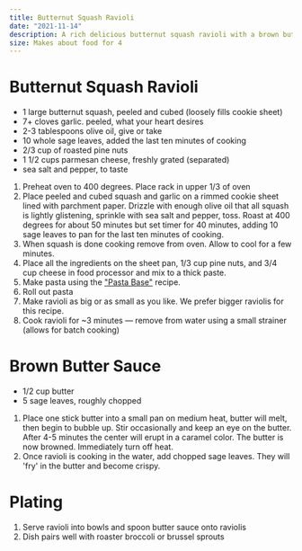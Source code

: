 ```yaml
---
title: Butternut Squash Ravioli
date: "2021-11-14"
description: A rich delicious butternut squash ravioli with a brown butter sage sauce
size: Makes about food for 4
---
```


# Butternut Squash Ravioli

- 1 large butternut squash, peeled and cubed (loosely fills cookie sheet)
- 7+ cloves garlic. peeled, what your heart desires
- 2-3 tablespoons olive oil, give or take
- 10 whole sage leaves, added the last ten minutes of cooking
- 2/3 cup of roasted pine nuts
- 1 1/2 cups parmesan cheese, freshly grated (separated)
- sea salt and pepper, to taste

1. Preheat oven to 400 degrees. Place rack in upper 1/3 of oven
2. Place peeled and cubed squash and garlic on a rimmed cookie sheet lined with parchment paper. Drizzle with enough olive oil that all squash is lightly glistening, sprinkle with sea salt and pepper, toss. Roast at 400 degrees for about 50 minutes but set timer for 40 minutes, adding 10 sage leaves to pan for the last ten minutes of cooking.
3. When squash is done cooking remove from oven. Allow to cool for a few minutes.
4. Place all the ingredients on the sheet pan, 1/3 cup pine nuts, and 3/4 cup cheese in food processor and mix to a thick paste.
5. Make pasta using the ["Pasta Base"](./pasta_base) recipe.
6. Roll out pasta
7. Make ravioli as big or as small as you like. We prefer bigger raviolis for this recipe.
8. Cook ravioli for ~3 minutes — remove from water using a small strainer (allows for batch cooking)

# Brown Butter Sauce

- 1/2 cup butter
- 5 sage leaves, roughly chopped

1. Place one stick butter into a small pan on medium heat, butter will melt, then begin to bubble up. Stir occasionally and keep an eye on the butter. After 4-5 minutes the center will erupt in a caramel color. The butter is now browned. Immediately turn off heat.
2. Once ravioli is cooking in the water, add chopped sage leaves. They will 'fry' in the butter and become crispy.

# Plating
1. Serve ravioli into bowls and spoon butter sauce onto raviolis
2. Dish pairs well with roaster broccoli or brussel sprouts 
